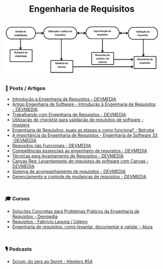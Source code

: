 <div align="center">

  # Engenharia de Requisitos
  
  <br>
  
  <img src="images/Processo-de-Engenharia-de-Requisitos-adaptado-de-SOMMERVILLE.png" min-width="700px" width="700px" align="center" alt="image">
  
</div>

<br>

### 📰 Posts / Artigos

+ [Introdução a Engenharia de Requisitos - DEVMEDIA](https://www.devmedia.com.br/introducao-a-engenharia-de-requisitos/29454)
+ [Artigo Engenharia de Software - Introdução à Engenharia de Requisitos - DEVMEDIA](https://www.devmedia.com.br/artigo-engenharia-de-software-introducao-a-engenharia-de-requisitos/8034)
+ [Trabalhando com Engenharia de Requisitos - DEVMEDIA](https://www.devmedia.com.br/trabalhando-com-engenharia-de-requisitos/30207) 
+ [Utilização de checklist para validação de requisitos de software - Imasters](https://imasters.com.br/devsecops/utilizacao-de-checklist-para-validacao-de-requisitos-de-software)
+ [Engenharia de Requisitos: quais as etapas e como funciona? - Betrybe](https://blog.betrybe.com/tecnologia/engenharia-de-requisitos-tudo-sobre/)
+ [A importância da Engenharia de Requisitos - Engenharia de Software 33 -DEVMEDIA](https://www.devmedia.com.br/a-importancia-da-engenharia-de-requisitos-engenharia-de-software-33/19305)
+ [Requisitos não Funcionais - DEVMEDIA](https://www.devmedia.com.br/artigo-engenharia-de-software-3-requisitos-nao-funcionais/9525)
+ [Competências essenciais ao engenheiro de requisitos - DEVMEDIA](https://www.devmedia.com.br/competencias-essenciais-ao-engenheiro-de-requisitos/34193)
+ [Técnicas para levantamento de Requisitos - DEVMEDIA](https://www.devmedia.com.br/tecnicas-para-levantamento-de-requisitos/9151)
+ [Canvas Req: Levantamento de requisitos de software com Canvas - DEVMEDIA](https://www.devmedia.com.br/canvas-req-levantamento-de-requisitos-de-software-com-canvas/33991)
+ [Sistema de acompanhamento de requisitos - DEVMEDIA](https://www.devmedia.com.br/sistema-de-acompanhamento-de-requisitos/25368)
+ [Gerenciamento e controle de mudanças de requisitos - DEVMEDIA](https://www.devmedia.com.br/gerenciamento-e-controle-de-mudancas-de-requisitos/32278)


<br>

### 🎓 Cursos

+ [Soluções Concretas para Problemas Práticos da Engenharia de Requisitos - Devmedia](https://www.devmedia.com.br/curso/solucoes-concretas-para-problemas-praticos-da-engenharia-de-requisitos/308)
+ [Requisitos - Fabrício Laguna / Udemy](https://www.udemy.com/course/requisitos/#instructor-1)
+ [Engenharia de requisitos: como levantar, documentar e validar - Alura](https://www.alura.com.br/curso-online-engenharia-requisitos)

<br>
  
### 🎙️ Podcasts

+ [Scrum: do zero ao Sprint - Hipsters #54](https://cursos.alura.com.br/hipsterstech-scrum-do-zero-ao-sprint-hipsters-54-a532)
